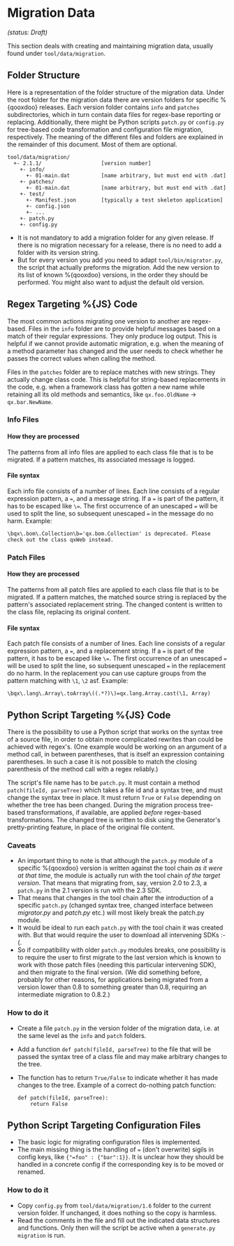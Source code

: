 Migration Data
==============

*(status: Draft)*

This section deals with creating and maintaining migration data, usually
found under `tool/data/migration`.

Folder Structure
----------------

Here is a representation of the folder structure of the migration data.
Under the root folder for the migration data there are version folders
for specific %{qooxdoo} releases. Each version folder contains `info`
and `patches` subdirectories, which in turn contain data files for
regex-base reporting or replacing. Additionally, there might be Python
scripts `patch.py` or `config.py` for tree-based code transformation and
configuration file migration, respectively. The meaning of the different
files and folders are explained in the remainder of this document. Most
of them are optional.

``` {.sourceCode .text}
tool/data/migration/
  +- 2.1.1/                   [version number]
    +- info/
      +- 01-main.dat          [name arbitrary, but must end with .dat]
    +- patches/
      +- 01-main.dat          [name arbitrary, but must end with .dat]
    +- test/
      +- Manifest.json        [typically a test skeleton application]
      +- config.json
      +- ...
    +- patch.py
    +- config.py
```

-   It is not mandatory to add a migration folder for any given release.
    If there is no migration necessary for a release, there is no need
    to add a folder with its version string.
-   But for every version you add you need to adapt
    `tool/bin/migrator.py`, the script that actually preforms the
    migration. Add the new version to its list of known %{qooxdoo}
    versions, in the order they should be performed. You might also want
    to adjust the default old version.

Regex Targeting %{JS} Code
--------------------------

The most common actions migrating one version to another are
regex-based. Files in the `info` folder are to provide helpful messages
based on a match of their regular expressions. They only produce log
output. This is helpful if we cannot provide automatic migration, e.g.
when the meaning of a method parameter has changed and the user needs to
check whether he passes the correct values when calling the method.

Files in the `patches` folder are to replace matches with new strings.
They actually change class code. This is helpful for string-based
replacements in the code, e.g. when a framework class has gotten a new
name while retaining all its old methods and semantics, like
`qx.foo.OldName` -\> `qx.bar.NewName`.

### Info Files

#### How they are processed

The patterns from all info files are applied to each class file that is
to be migrated. If a pattern matches, its associated message is logged.

#### File syntax

Each info file consists of a number of lines. Each line consists of a
regular expression pattern, a `=`, and a message string. If a `=` is
part of the pattern, it has to be escaped like `\=`. The first
occurrence of an unescaped `=` will be used to split the line, so
subsequent unescaped `=` in the message do no harm. Example:

    \bqx\.bom\.Collection\b='qx.bom.Collection' is deprecated. Please check out the class qxWeb instead.

### Patch Files

#### How they are processed

The patterns from all patch files are applied to each class file that is
to be migrated. If a pattern matches, the matched source string is
replaced by the pattern's associated replacement string. The changed
content is written to the class file, replacing its original content.

#### File syntax

Each patch file consists of a number of lines. Each line consists of a
regular expression pattern, a `=`, and a replacement string. If a `=` is
part of the pattern, it has to be escaped like `\=`. The first
occurrence of an unescaped `=` will be used to split the line, so
subsequent unescaped `=` in the replacement do no harm. In the
replacement you can use capture groups from the pattern matching with
`\1`, `\2` asf. Example:

    \bqx\.lang\.Array\.toArray\((.*?)\)=qx.lang.Array.cast(\1, Array)

Python Script Targeting %{JS} Code
----------------------------------

There is the possibility to use a Python script that works on the syntax
tree of a source file, in order to obtain more complicated rewrites than
could be achieved with regex's. (One example would be working on an
argument of a method call, in between parentheses, that is itself an
expression containing parentheses. In such a case it is not possible to
match the closing parenthesis of the method call with a regex reliably.)

The script's file name has to be `patch.py`. It must contain a method
`patch(fileId, parseTree)` which takes a file id and a syntax tree, and
must change the syntax tree in place. It must return `True` or `False`
depending on whether the tree has been changed. During the migration
process tree-based transformations, if available, are applied *before*
regex-based transformations. The changed tree is written to disk using
the Generator's pretty-printing feature, in place of the original file
content.

### Caveats

-   An important thing to note is that although the `patch.py` module of
    a specific %{qooxdoo} version is written against the tool chain *as
    it were at that time*, the module is actually run with the tool
    chain *of the target version*. That means that migrating from, say,
    version 2.0 to 2.3, a `patch.py` in the 2.1 version is run with the
    2.3 SDK.
-   That means that changes in the tool chain after the introduction of
    a specific `patch.py` (changed syntax tree, changed interface
    between *migrator.py* and *patch.py* etc.) will most likely break
    the patch.py module.
-   It would be ideal to run each `patch.py` with the tool chain it was
    created with. But that would require the user to download all
    intervening SDKs :-(.
-   So if compatibility with older `patch.py` modules breaks, one
    possibility is to require the user to first migrate to the last
    version which is known to work with those patch files (needing this
    particular intervening SDK), and then migrate to the final version.
    (We did something before, probably for other reasons, for
    applications being migrated from a version lower than 0.8 to
    something greater than 0.8, requiring an intermediate migration to
    0.8.2.)

### How to do it

-   Create a file `patch.py` in the version folder of the migration
    data, i.e. at the same level as the `info` and `patch` folders.
-   Add a function `def patch(fileId, parseTree)` to the file that will
    be passed the syntax tree of a class file and may make arbitrary
    changes to the tree.
-   The function has to return `True/False` to indicate whether it has
    made changes to the tree. Example of a correct do-nothing patch
    function:

    ``` {.sourceCode .python}
    def patch(fileId, parseTree):
        return False
    ```

Python Script Targeting Configuration Files
-------------------------------------------

-   The basic logic for migrating configuration files is implemented.
-   The main missing thing is the handling of `=` (don't overwrite)
    sigils in config keys, like `{"=foo" : {"bar":1}}`. It is unclear
    how they should be handled in a concrete config if the corresponding
    key is to be moved or renamed.

### How to do it

-   Copy `config.py` from `tool/data/migration/1.6` folder to the
    current version folder. If unchanged, it does nothing so the copy is
    harmless.
-   Read the comments in the file and fill out the indicated data
    structures and functions. Only then will the script be active when a
    `generate.py migration` is run.


